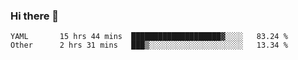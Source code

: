 ### Hi there 👋

<!--
**yeya24/yeya24** is a ✨ _special_ ✨ repository because its `README.md` (this file) appears on your GitHub profile.

Here are some ideas to get you started:

- 🔭 I’m currently working on ...
- 🌱 I’m currently learning ...
- 👯 I’m looking to collaborate on ...
- 🤔 I’m looking for help with ...
- 💬 Ask me about ...
- 📫 How to reach me: ...
- 😄 Pronouns: ...
- ⚡ Fun fact: ...
-->

<!--START_SECTION:waka-->

```text
YAML       15 hrs 44 mins  ████████████████████▓░░░░   83.24 %
Other      2 hrs 31 mins   ███▒░░░░░░░░░░░░░░░░░░░░░   13.34 %
```

<!--END_SECTION:waka-->
